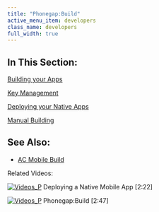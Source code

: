 ```yaml
---
title: "Phonegap:Build"
active_menu_item: developers
class_name: developers
full_width: true
---
```



## In This Section:

[Building your Apps](building-the-native-apps)

[Key Management](key-management)

[Deploying your Native Apps](deploying-your-native-apps)

[Manual Building](manual-building)

## See Also:

 - [AC Mobile Build](application-craft-build)

Related Videos:

[![Videos\_P](/img/docs/videos_p.png)](http://www.youtube.com/v/M9hLcnKOj04?autoplay=1&hd=1&fs=1&showsearch=0&rel=0&) Deploying a Native Mobile App [2:22]

[![Videos\_P](/img/docs/videos_p.png)](http://www.youtube.com/v/WpVMlSerJ-Q?autoplay=1&hd=1&fs=1&showsearch=0&rel=0&) Phonegap:Build [2:47]
